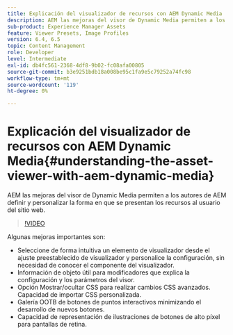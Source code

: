```yaml
---
title: Explicación del visualizador de recursos con AEM Dynamic Media
description: AEM las mejoras del visor de Dynamic Media permiten a los autores de AEM definir y personalizar la forma en que se presentan los recursos al usuario del sitio web.
sub-product: Experience Manager Assets
feature: Viewer Presets, Image Profiles
version: 6.4, 6.5
topic: Content Management
role: Developer
level: Intermediate
exl-id: db4fc561-2368-4df8-9b02-fc08afa00805
source-git-commit: b3e9251bdb18a008be95c1fa9e5c79252a74fc98
workflow-type: tm+mt
source-wordcount: '119'
ht-degree: 0%

---
```


# Explicación del visualizador de recursos con AEM Dynamic Media{#understanding-the-asset-viewer-with-aem-dynamic-media}

AEM las mejoras del visor de Dynamic Media permiten a los autores de AEM definir y personalizar la forma en que se presentan los recursos al usuario del sitio web.

>[!VIDEO](https://video.tv.adobe.com/v/17783?quality=12&learn=on)

Algunas mejoras importantes son:

* Seleccione de forma intuitiva un elemento de visualizador desde el ajuste preestablecido de visualizador y personalice la configuración, sin necesidad de conocer el componente del visualizador.
* Información de objeto útil para modificadores que explica la configuración y los parámetros del visor.
* Opción Mostrar/ocultar CSS para realizar cambios CSS avanzados. Capacidad de importar CSS personalizada.
* Galería OOTB de botones de puntos interactivos minimizando el desarrollo de nuevos botones.
* Capacidad de representación de ilustraciones de botones de alto píxel para pantallas de retina.
